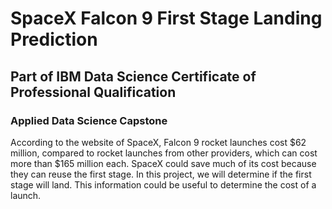 # SpaceX Falcon 9 First Stage Landing Prediction
## Part of IBM Data Science Certificate of Professional Qualification
### Applied Data Science Capstone
According to the website of SpaceX, Falcon 9 rocket launches cost $62 million, compared to rocket launches from other providers, which can cost more than $165 million each. SpaceX could save much of its cost because they can reuse the first stage. In this project, we will determine if the first stage will land. This information could be useful to determine the cost of a launch. 
